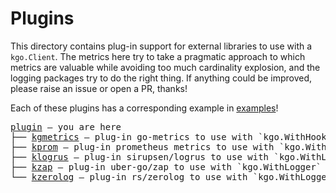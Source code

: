 Plugins
===

This directory contains plug-in support for external libraries to use with a
`kgo.Client`. The metrics here try to take a pragmatic approach to which
metrics are valuable while avoiding too much cardinality explosion, and the
logging packages try to do the right thing. If anything could be improved,
please raise an issue or open a PR, thanks!

Each of these plugins has a corresponding example in [examples](../examples/hooks_and_logging)!

<pre>
<a href="./">plugin</a> — you are here
├── <a href="./kgmetrics">kgmetrics</a> — plug-in go-metrics to use with `kgo.WithHooks`
├── <a href="./kprom">kprom</a> — plug-in prometheus metrics to use with `kgo.WithHooks`
├── <a href="./klogrus">klogrus</a> — plug-in sirupsen/logrus to use with `kgo.WithLogger`
├── <a href="./kzap">kzap</a> — plug-in uber-go/zap to use with `kgo.WithLogger`
└── <a href="./kzerolog">kzerolog</a> — plug-in rs/zerolog to use with `kgo.WithLogger`
</pre>
